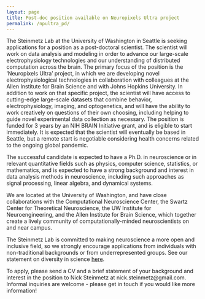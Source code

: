 ```yaml
---
layout: page
title: Post-doc position available on Neuropixels Ultra project
permalink: /npultra_pd/
---
```


<p> The Steinmetz Lab at the University of Washington in Seattle is seeking applications for a position as a post-doctoral scientist. The scientist will work on data analysis and modeling in order to advance our large-scale electrophysiology technologies and our understanding of distributed computation across the brain. The primary focus of the position is the ‘Neuropixels Ultra’ project, in which we are developing novel electrophysiological technologies in collaboration with colleagues at the Allen Institute for Brain Science and with Johns Hopkins University. In addition to work on that specific project, the scientist will have access to cutting-edge large-scale datasets that combine behavior, electrophysiology, imaging, and optogenetics, and will have the ability to work creatively on questions of their own choosing, including helping to guide novel experimental data collection as necessary. The position is funded for 3 years by an NIH BRAIN Initiative grant, and is eligible to start immediately. It is expected that the scientist will eventually be based in Seattle, but a remote start is negotiable considering health concerns related to the ongoing global pandemic.

<p>The successful candidate is expected to have a Ph.D. in neuroscience or in relevant quantitative fields such as physics, computer science, statistics, or mathematics, and is expected to have a strong background and interest in data analysis methods in neuroscience, including such approaches as signal processing, linear algebra, and dynamical systems.

<p>We are located at the University of Washington, and have close collaborations with the Computational Neuroscience Center, the Swartz Center for Theoretical Neuroscience, the UW Institute for Neuroengineering, and the Allen Institute for Brain Science, which together create a lively community of computationally-minded neuroscientists on and near campus.

<p>The Steinmetz Lab is committed to making neuroscience a more open and inclusive field, so we strongly encourage applications from individuals with non-traditional backgrounds or from underrepresented groups. See our statement on diversity in science <a href="/dei/">here</a>. 

<p>To apply, please send a CV and a brief statement of your background and interest in the position to Nick Steinmetz at nick.steinmetz@gmail.com. Informal inquiries are welcome - please get in touch if you would like more information! 



